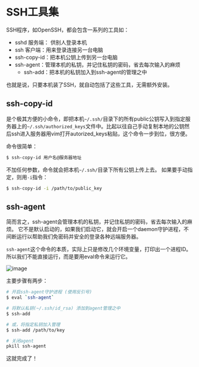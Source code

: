 # SSH工具集

SSH程序，如OpenSSH，都会包含一系列的工具如：
- sshd 服务端： 供别人登录本机
- ssh 客户端：用来登录连接另一台电脑
- ssh-copy-id：把本机公钥上传到另一台电脑
- ssh-agent：管理本机的私钥，并记住私钥的密码，省去每次输入的麻烦
    - ssh-add：把本机的私钥加入到ssh-agent的管理之中

也就是说，只要本机装了SSH，就自动包括了这些工具，无需额外安装。

## ssh-copy-id

是个极其方便的小命令，即把本机`~/.ssh/`目录下的所有public公钥写入到指定服务器上的`~/.ssh/authorized_keys`文件中。比起以往自己手动复制本地的公钥然后ssh进入服务器用vim打开autorized_keys粘贴，这个命令一步到位，很方便。

命令很简单：
```sh
$ ssh-copy-id 用户名@服务器地址
```

不加任何参数，命令就会把本机`~/.ssh/`目录下所有公钥上传上去。
如果要手动指定，则用`-i`指令：
```sh
$ ssh-copy-id -i /path/to/public_key
```


## ssh-agent

简而言之，ssh-agent会管理本机的私钥，并记住私钥的密码，省去每次输入的麻烦。
它不是默认启动的，如果我们启动它，就会开启一个daemon守护进程，不间断运行以帮助我们免密码并安全的登录各种远端服务器。

`ssh-agent`这个命令的本质，实际上只是修改几个环境变量，打印出一个进程ID。所以我们不能直接运行，而是要用eval命令来运行它。

![image](https://user-images.githubusercontent.com/14041622/48987707-326ba200-f15c-11e8-96db-16d59a284b3e.png)


主要步骤有两步：
```sh
# 开启ssh-agent守护进程 (使用反引号)
$ eval `ssh-agent`

# 将默认私钥(~/.ssh/id_rsa) 添加到agent管理之中
$ ssh-add

# 或，将指定私钥加入管理
$ ssh-add /path/to/key

# 关闭agent
pkill ssh-agent
```

这就完成了！
